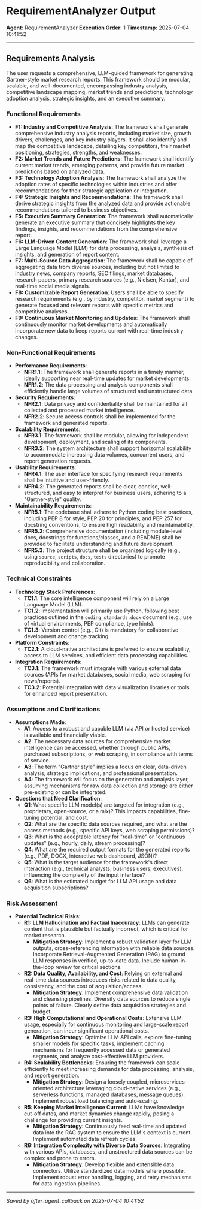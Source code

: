 # RequirementAnalyzer Output
**Agent**: RequirementAnalyzer
**Execution Order**: 1
**Timestamp**: 2025-07-04 10:41:52

---

## Requirements Analysis

The user requests a comprehensive, LLM-guided framework for generating Gartner-style market research reports. This framework should be modular, scalable, and well-documented, encompassing industry analysis, competitive landscape mapping, market trends and predictions, technology adoption analysis, strategic insights, and an executive summary.

### Functional Requirements
*   **F1: Industry and Competitive Analysis**: The framework shall generate comprehensive industry analysis reports, including market size, growth drivers, challenges, and key industry players. It shall also identify and map the competitive landscape, detailing key competitors, their market positioning, strategies, strengths, and weaknesses.
*   **F2: Market Trends and Future Predictions**: The framework shall identify current market trends, emerging patterns, and provide future market predictions based on analyzed data.
*   **F3: Technology Adoption Analysis**: The framework shall analyze the adoption rates of specific technologies within industries and offer recommendations for their strategic application or integration.
*   **F4: Strategic Insights and Recommendations**: The framework shall derive strategic insights from the analyzed data and provide actionable recommendations tailored to business objectives.
*   **F5: Executive Summary Generation**: The framework shall automatically generate an executive summary that concisely highlights the key findings, insights, and recommendations from the comprehensive report.
*   **F6: LLM-Driven Content Generation**: The framework shall leverage a Large Language Model (LLM) for data processing, analysis, synthesis of insights, and generation of report content.
*   **F7: Multi-Source Data Aggregation**: The framework shall be capable of aggregating data from diverse sources, including but not limited to industry news, company reports, SEC filings, market databases, research papers, primary research sources (e.g., Nielsen, Kantar), and real-time social media signals.
*   **F8: Customizable Report Generation**: Users shall be able to specify research requirements (e.g., by industry, competitor, market segment) to generate focused and relevant reports with specific metrics and competitive analyses.
*   **F9: Continuous Market Monitoring and Updates**: The framework shall continuously monitor market developments and automatically incorporate new data to keep reports current with real-time industry changes.

### Non-Functional Requirements
*   **Performance Requirements**:
    *   **NFR1.1**: The framework shall generate reports in a timely manner, ideally supporting near real-time updates for market developments.
    *   **NFR1.2**: The data processing and analysis components shall efficiently handle large volumes of structured and unstructured data.
*   **Security Requirements**:
    *   **NFR2.1**: Data privacy and confidentiality shall be maintained for all collected and processed market intelligence.
    *   **NFR2.2**: Secure access controls shall be implemented for the framework and generated reports.
*   **Scalability Requirements**:
    *   **NFR3.1**: The framework shall be modular, allowing for independent development, deployment, and scaling of its components.
    *   **NFR3.2**: The system architecture shall support horizontal scalability to accommodate increasing data volumes, concurrent users, and report generation requests.
*   **Usability Requirements**:
    *   **NFR4.1**: The user interface for specifying research requirements shall be intuitive and user-friendly.
    *   **NFR4.2**: The generated reports shall be clear, concise, well-structured, and easy to interpret for business users, adhering to a "Gartner-style" quality.
*   **Maintainability Requirements**:
    *   **NFR5.1**: The codebase shall adhere to Python coding best practices, including PEP 8 for style, PEP 20 for principles, and PEP 257 for docstring conventions, to ensure high readability and maintainability.
    *   **NFR5.2**: Comprehensive documentation (including module-level docs, docstrings for functions/classes, and a README) shall be provided to facilitate understanding and future development.
    *   **NFR5.3**: The project structure shall be organized logically (e.g., using `source`, `scripts`, `docs`, `tests` directories) to promote reproducibility and collaboration.

### Technical Constraints
*   **Technology Stack Preferences**:
    *   **TC1.1**: The core intelligence component will rely on a Large Language Model (LLM).
    *   **TC1.2**: Implementation will primarily use Python, following best practices outlined in the `coding_standards.docx` document (e.g., use of virtual environments, PEP compliance, type hints).
    *   **TC1.3**: Version control (e.g., Git) is mandatory for collaborative development and change tracking.
*   **Platform Constraints**:
    *   **TC2.1**: A cloud-native architecture is preferred to ensure scalability, access to LLM services, and efficient data processing capabilities.
*   **Integration Requirements**:
    *   **TC3.1**: The framework must integrate with various external data sources (APIs for market databases, social media, web scraping for news/reports).
    *   **TC3.2**: Potential integration with data visualization libraries or tools for enhanced report presentation.

### Assumptions and Clarifications
*   **Assumptions Made**:
    *   **A1**: Access to a robust and capable LLM (via API or hosted service) is available and financially viable.
    *   **A2**: The necessary data sources for comprehensive market intelligence can be accessed, whether through public APIs, purchased subscriptions, or web scraping, in compliance with terms of service.
    *   **A3**: The term "Gartner style" implies a focus on clear, data-driven analysis, strategic implications, and professional presentation.
    *   **A4**: The framework will focus on the generation and analysis layer, assuming mechanisms for raw data collection and storage are either pre-existing or can be integrated.
*   **Questions that Need Clarification**:
    *   **Q1**: What specific LLM model(s) are targeted for integration (e.g., proprietary, open-source, or a mix)? This impacts capabilities, fine-tuning potential, and cost.
    *   **Q2**: What are the specific data sources required, and what are the access methods (e.g., specific API keys, web scraping permissions)?
    *   **Q3**: What is the acceptable latency for "real-time" or "continuous updates" (e.g., hourly, daily, stream processing)?
    *   **Q4**: What are the required output formats for the generated reports (e.g., PDF, DOCX, interactive web dashboard, JSON)?
    *   **Q5**: What is the target audience for the framework's direct interaction (e.g., technical analysts, business users, executives), influencing the complexity of the input interface?
    *   **Q6**: What is the estimated budget for LLM API usage and data acquisition subscriptions?

### Risk Assessment
*   **Potential Technical Risks**:
    *   **R1: LLM Hallucination and Factual Inaccuracy**: LLMs can generate content that is plausible but factually incorrect, which is critical for market research.
        *   **Mitigation Strategy**: Implement a robust validation layer for LLM outputs, cross-referencing information with reliable data sources. Incorporate Retrieval-Augmented Generation (RAG) to ground LLM responses in verified, up-to-date data. Include human-in-the-loop review for critical sections.
    *   **R2: Data Quality, Availability, and Cost**: Relying on external and real-time data sources introduces risks related to data quality, consistency, and the cost of acquisition/access.
        *   **Mitigation Strategy**: Implement comprehensive data validation and cleansing pipelines. Diversify data sources to reduce single points of failure. Clearly define data acquisition strategies and budget.
    *   **R3: High Computational and Operational Costs**: Extensive LLM usage, especially for continuous monitoring and large-scale report generation, can incur significant operational costs.
        *   **Mitigation Strategy**: Optimize LLM API calls, explore fine-tuning smaller models for specific tasks, implement caching mechanisms for frequently accessed data or generated segments, and analyze cost-effective LLM providers.
    *   **R4: Scalability Bottlenecks**: Ensuring the framework can scale efficiently to meet increasing demands for data processing, analysis, and report generation.
        *   **Mitigation Strategy**: Design a loosely coupled, microservices-oriented architecture leveraging cloud-native services (e.g., serverless functions, managed databases, message queues). Implement robust load balancing and auto-scaling.
    *   **R5: Keeping Market Intelligence Current**: LLMs have knowledge cut-off dates, and market dynamics change rapidly, posing a challenge for providing current insights.
        *   **Mitigation Strategy**: Continuously feed real-time and updated data into the RAG system to ensure the LLM's context is current. Implement automated data refresh cycles.
    *   **R6: Integration Complexity with Diverse Data Sources**: Integrating with various APIs, databases, and unstructured data sources can be complex and prone to errors.
        *   **Mitigation Strategy**: Develop flexible and extensible data connectors. Utilize standardized data models where possible. Implement robust error handling, logging, and retry mechanisms for data ingestion pipelines.

---
*Saved by after_agent_callback on 2025-07-04 10:41:52*
